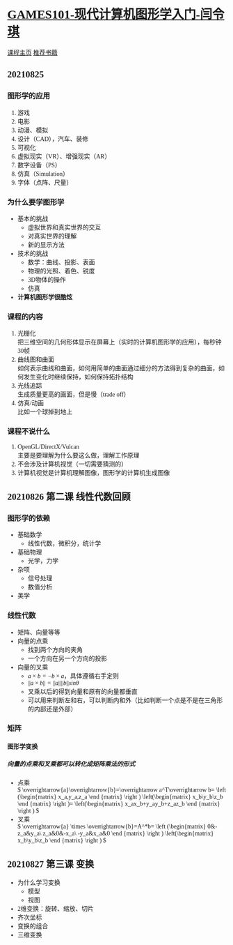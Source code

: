 <font face="Times New Roman">

# [GAMES101-现代计算机图形学入门-闫令琪](https://www.bilibili.com/video/BV1X7411F744)

[课程主页](https://sites.cs.ucsb.edu/~lingqi/teaching/games101.html)
[推荐书籍](GAMES101.pdf)
## 20210825
### 图形学的应用
1. 游戏
2. 电影
3. 动漫、模拟
4. 设计（CAD），汽车、装修
5. 可视化
6. 虚拟现实（VR）、增强现实（AR）
7. 数字设备（PS）
8. 仿真（Simulation）
9. 字体（点阵、尺量）
### 为什么要学图形学
* 基本的挑战 
  * 虚拟世界和真实世界的交互
  * 对真实世界的理解
  * 新的显示方法
* 技术的挑战
  * 数学：曲线、投影、表面
  * 物理的光照、着色、锐度
  * 3D物体的操作
  * 仿真
* **计算机图形学很酷炫**

### 课程的内容
1. 光栅化<br>
    把三维空间的几何形体显示在屏幕上（实时的计算机图形学的应用），每秒钟30帧
2. 曲线图和曲面<br>
    如何表示曲线和曲面，如何用简单的曲面通过细分的方法得到复杂的曲面，如何发生变化时继续保持，如何保持拓扑结构
3. 光线追踪<br>
    生成质量更高的画面，但是慢（trade off）
4. 仿真/动画<br>
    比如一个球掉到地上

### 课程不说什么
1. OpenGL/DirectX/Vulcan<br>
    主要是要理解为什么要这么做，理解工作原理
2. 不会涉及计算机视觉（一切需要猜测的）
3. 计算机视觉是计算机理解图像，图形学的计算机生成图像

## 20210826 第二课 线性代数回顾
### 图形学的依赖
* 基础数学<br>
  * 线性代数，微积分，统计学
* 基础物理<br>
  * 光学，力学
* 杂项<br>
  * 信号处理
  * 数值分析
* 美学<br>

### 线性代数
* 矩阵、向量等等
* 向量的点乘<br>
  * 找到两个方向的夹角
  * 一个方向在另一个方向的投影
* 向量的叉乘<br>
  * $a\times b=-b\times a$，具体遵循右手定则
  * $||a\times b ||=||a||||b||sin\theta$
  * 叉乘以后的得到向量和原有的向量都垂直<br>
  * 可以用来判断左和右，可以判断内和外（比如判断一个点是不是在三角形的内部还是外部）


### 矩阵
#### 图形学变换
##### 向量的点乘和叉乘都可以转化成矩阵乘法的形式
* 点乘<br>
  $
  \overrightarrow{a}\overrightarrow{b}=\overrightarrow a^T\overrightarrow b=
  \left (\begin{matrix}
    x_a,y_a,z_a
    \end {matrix}
  \right )
  \left(\begin{matrix}
    x_b\\y_b\\z_b
    \end {matrix}
  \right )=  \left(\begin{matrix}
    x_ax_b+y_ay_b+z_az_b
    \end {matrix}
  \right )
  $
* 叉乘<br> 
$
  \overrightarrow{a} \times \overrightarrow{b}=A^*b=
  \left (\begin{matrix}
    0&-z_a&y_a\\
    z_a&0&-x_a\\
    -y_a&x_a&0
    \end {matrix}
  \right )
  \left(\begin{matrix}
    x_b\\y_b\\z_b
    \end {matrix}
  \right )
$

## 20210827 第三课 变换
* 为什么学习变换<br>
  * 模型
  * 视图
* 2维变换：旋转、缩放、切片
* 齐次坐标
* 变换的组合
* 三维变换



### 


</font>